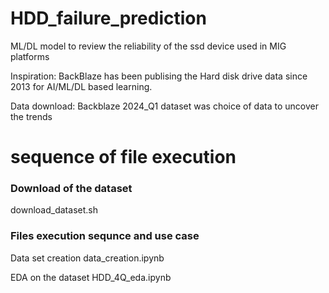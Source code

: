 # HDD_failure_prediction


ML/DL model to review the reliability of the ssd device used in MIG platforms

Inspiration:
BackBlaze has been publising the Hard disk drive data since 2013 for AI/ML/DL based learning.

Data download:
Backblaze 2024_Q1 dataset was choice of data to uncover the trends



# sequence of file execution

### Download of the dataset
download_dataset.sh

### Files execution sequnce and use case
Data set creation
    data_creation.ipynb

EDA on the dataset
    HDD_4Q_eda.ipynb
    